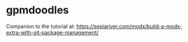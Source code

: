 # gpmdoodles

Companion to the tutorial at: https://sepiariver.com/modx/build-a-modx-extra-with-git-package-management/
